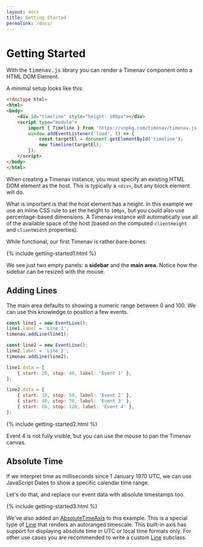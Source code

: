 ```yaml
---
layout: docs
title: Getting Started
permalink: /docs/
---
```


# Getting Started

With the <tt>timenav.js</tt> library you can render a Timenav component onto a HTML DOM Element.

A minimal setup looks like this:

```html
<!doctype html>
<html>
<body>
    <div id="timeline" style="height: 100px"></div>
    <script type="module">
        import { Timeline } from 'https://unpkg.com/timenav/timenav.js';
        window.addEventListener('load', () => {
            const targetEl = document.getElementById('timeline');
            new Timeline(targetEl);
        });
    </script>
</body>
</html>
```

When creating a Timenav instance, you must specify an existing HTML DOM element as the host. This is typically a `<div>`, but any block element will do.

What is important is that the host element has a height. In this example we use an inline CSS rule to set the height to `100px`, but you could also use percentage-based dimensions. A Timenav instance will automatically use all of the available space of the host (based on the computed `clientHeight` and `clientWidth` properties).

While functional, our first Timenav is rather bare-bones:

{% include getting-started1.html %}

We see just two empty panels: a **sidebar** and the **main area**. Notice how the sidebar can be resized with the mouse.


## Adding Lines

The main area defaults to showing a numeric range between 0 and 100. We can use this knowledge to position a few events.

```javascript
const line1 = new EventLine();
line1.label = 'Line 1';
timenav.addLine(line1);

const line2 = new EventLine();
line2.label = 'Line 2';
timenav.addLine(line2);

line1.data = [
    { start: 20, stop: 40, label: 'Event 1' },
];

line2.data = [
    { start: 10, stop: 50, label: 'Event 2' },
    { start: 40, stop: 70, label: 'Event 3' },
    { start: 60, stop: 120, label: 'Event 4' },
];
```

{% include getting-started2.html %}

Event 4 is not fully visible, but you can use the mouse to pan the Timenav canvas.


## Absolute Time

If we interpret time as milliseconds since 1 January 1970 UTC, we can use JavaScript Dates to show a specific calendar time range.

Let's do that, and replace our event data with absolute timestamps too.

{% include getting-started3.html %}

We've also added an [AbsoluteTimeAxis](/docs/AbsoluteTimeAxis/) to this example. This is a special type of [Line](/docs/Line/) that renders an autoranged timescale. This built-in axis has support for displaying absolute time in UTC or local time formats only. For other use cases you are recommended to write a custom [Line](/docs/Line) subclass.

